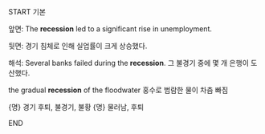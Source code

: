 START
기본

앞면:
The **recession** led to a significant rise in unemployment.

뒷면:
경기 침체로 인해 실업률이 크게 상승했다.

해석:
Several banks failed during the **recession**.
그 불경기 중에 몇 개 은행이 도산했다.

the gradual **recession** of the floodwater
홍수로 범람한 물이 차츰 빠짐

{명} 경기 후퇴, 불경기, 불황
{명} 물러남, 후퇴
<!--ID: 1740737819916-->
END